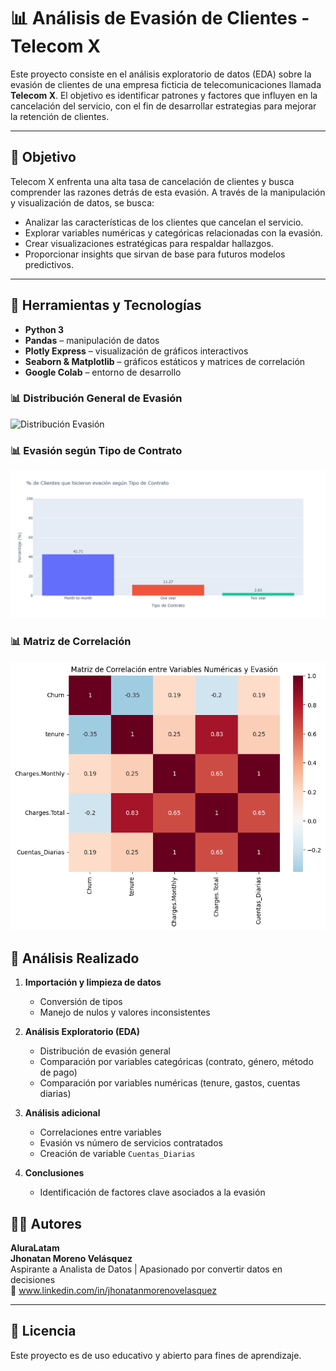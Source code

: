 # 📊 Análisis de Evasión de Clientes - Telecom X

Este proyecto consiste en el análisis exploratorio de datos (EDA) sobre la evasión de clientes de una empresa ficticia de telecomunicaciones llamada **Telecom X**. El objetivo es identificar patrones y factores que influyen en la cancelación del servicio, con el fin de desarrollar estrategias para mejorar la retención de clientes.

---

## 🚀 Objetivo

Telecom X enfrenta una alta tasa de cancelación de clientes y busca comprender las razones detrás de esta evasión. A través de la manipulación y visualización de datos, se busca:

- Analizar las características de los clientes que cancelan el servicio.
- Explorar variables numéricas y categóricas relacionadas con la evasión.
- Crear visualizaciones estratégicas para respaldar hallazgos.
- Proporcionar insights que sirvan de base para futuros modelos predictivos.

---

## 🧰 Herramientas y Tecnologías

- **Python 3**
- **Pandas** – manipulación de datos
- **Plotly Express** – visualización de gráficos interactivos
- **Seaborn & Matplotlib** – gráficos estáticos y matrices de correlación
- **Google Colab** – entorno de desarrollo

### 📊 Distribución General de Evasión

![Distribución Evasión](images/DistribuciónGeneraldeEvasion.png)

### 📊 Evasión según Tipo de Contrato

![Evasión por Contrato](images/EvasionsegunTipodeContrato.png) 

### 📊 Matriz de Correlación

![Matriz de Correlación](images/matriz.png)

## 📝 Análisis Realizado

1. **Importación y limpieza de datos**
   - Conversión de tipos
   - Manejo de nulos y valores inconsistentes

2. **Análisis Exploratorio (EDA)**
   - Distribución de evasión general
   - Comparación por variables categóricas (contrato, género, método de pago)
   - Comparación por variables numéricas (tenure, gastos, cuentas diarias)

3. **Análisis adicional**
   - Correlaciones entre variables
   - Evasión vs número de servicios contratados
   - Creación de variable `Cuentas_Diarias`

4. **Conclusiones**
   - Identificación de factores clave asociados a la evasión
  

## 🧑‍💻 Autores
**AluraLatam**  
**Jhonatan Moreno Velásquez**  
Aspirante a Analista de Datos | Apasionado por convertir datos en decisiones  
📧 www.linkedin.com/in/jhonatanmorenovelasquez

---

## 📄 Licencia

Este proyecto es de uso educativo y abierto para fines de aprendizaje.

